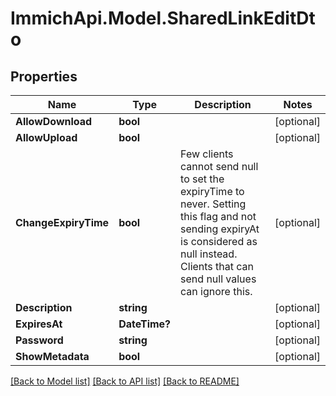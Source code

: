 # ImmichApi.Model.SharedLinkEditDto

## Properties

Name | Type | Description | Notes
------------ | ------------- | ------------- | -------------
**AllowDownload** | **bool** |  | [optional] 
**AllowUpload** | **bool** |  | [optional] 
**ChangeExpiryTime** | **bool** | Few clients cannot send null to set the expiryTime to never. Setting this flag and not sending expiryAt is considered as null instead. Clients that can send null values can ignore this. | [optional] 
**Description** | **string** |  | [optional] 
**ExpiresAt** | **DateTime?** |  | [optional] 
**Password** | **string** |  | [optional] 
**ShowMetadata** | **bool** |  | [optional] 

[[Back to Model list]](../README.md#documentation-for-models) [[Back to API list]](../README.md#documentation-for-api-endpoints) [[Back to README]](../README.md)

